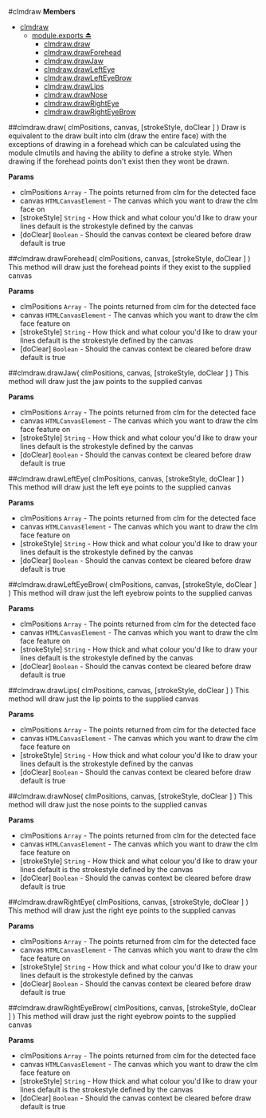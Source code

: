 <a name="module_clmdraw"></a>
#clmdraw
**Members**

* [clmdraw](#module_clmdraw)
  * [module.exports ⏏](#exp_module_clmdraw)
    * [clmdraw.draw](#module_clmdraw.draw)
    * [clmdraw.drawForehead](#module_clmdraw.drawForehead)
    * [clmdraw.drawJaw](#module_clmdraw.drawJaw)
    * [clmdraw.drawLeftEye](#module_clmdraw.drawLeftEye)
    * [clmdraw.drawLeftEyeBrow](#module_clmdraw.drawLeftEyeBrow)
    * [clmdraw.drawLips](#module_clmdraw.drawLips)
    * [clmdraw.drawNose](#module_clmdraw.drawNose)
    * [clmdraw.drawRightEye](#module_clmdraw.drawRightEye)
    * [clmdraw.drawRightEyeBrow](#module_clmdraw.drawRightEyeBrow)

<a name="module_clmdraw.draw"></a>
##clmdraw.draw( clmPositions, canvas, [strokeStyle, doClear ] )
Draw is equivalent to the draw built into clm (draw the entire face) 
with the exceptions of drawing in a forehead which can be calculated 
using the module clmutils and having the ability to define a stroke 
style. When drawing if the forehead points don't exist then they 
wont be drawn.

**Params**

- clmPositions `Array` - The points returned from clm for the detected face  
- canvas `HTMLCanvasElement` - The canvas which you want to draw the clm face on  
- \[strokeStyle\] `String` - How thick and what colour you'd like to draw your lines
                               default is the strokestyle defined by the canvas  
- \[doClear\] `Boolean` - Should the canvas context be cleared before draw default is true  

<a name="module_clmdraw.drawForehead"></a>
##clmdraw.drawForehead( clmPositions, canvas, [strokeStyle, doClear ] )
This method will draw just the forehead points if they exist to the supplied canvas

**Params**

- clmPositions `Array` - The points returned from clm for the detected face  
- canvas `HTMLCanvasElement` - The canvas which you want to draw the clm face feature on  
- \[strokeStyle\] `String` - How thick and what colour you'd like to draw your lines
                               default is the strokestyle defined by the canvas  
- \[doClear\] `Boolean` - Should the canvas context be cleared before draw default is true  

<a name="module_clmdraw.drawJaw"></a>
##clmdraw.drawJaw( clmPositions, canvas, [strokeStyle, doClear ] )
This method will draw just the jaw points to the supplied canvas

**Params**

- clmPositions `Array` - The points returned from clm for the detected face  
- canvas `HTMLCanvasElement` - The canvas which you want to draw the clm face feature on  
- \[strokeStyle\] `String` - How thick and what colour you'd like to draw your lines
                               default is the strokestyle defined by the canvas  
- \[doClear\] `Boolean` - Should the canvas context be cleared before draw default is true  

<a name="module_clmdraw.drawLeftEye"></a>
##clmdraw.drawLeftEye( clmPositions, canvas, [strokeStyle, doClear ] )
This method will draw just the left eye points to the supplied canvas

**Params**

- clmPositions `Array` - The points returned from clm for the detected face  
- canvas `HTMLCanvasElement` - The canvas which you want to draw the clm face feature on  
- \[strokeStyle\] `String` - How thick and what colour you'd like to draw your lines
                               default is the strokestyle defined by the canvas  
- \[doClear\] `Boolean` - Should the canvas context be cleared before draw default is true  

<a name="module_clmdraw.drawLeftEyeBrow"></a>
##clmdraw.drawLeftEyeBrow( clmPositions, canvas, [strokeStyle, doClear ] )
This method will draw just the left eyebrow points to the supplied canvas

**Params**

- clmPositions `Array` - The points returned from clm for the detected face  
- canvas `HTMLCanvasElement` - The canvas which you want to draw the clm face feature on  
- \[strokeStyle\] `String` - How thick and what colour you'd like to draw your lines
                               default is the strokestyle defined by the canvas  
- \[doClear\] `Boolean` - Should the canvas context be cleared before draw default is true  

<a name="module_clmdraw.drawLips"></a>
##clmdraw.drawLips( clmPositions, canvas, [strokeStyle, doClear ] )
This method will draw just the lip points to the supplied canvas

**Params**

- clmPositions `Array` - The points returned from clm for the detected face  
- canvas `HTMLCanvasElement` - The canvas which you want to draw the clm face feature on  
- \[strokeStyle\] `String` - How thick and what colour you'd like to draw your lines
                               default is the strokestyle defined by the canvas  
- \[doClear\] `Boolean` - Should the canvas context be cleared before draw default is true  

<a name="module_clmdraw.drawNose"></a>
##clmdraw.drawNose( clmPositions, canvas, [strokeStyle, doClear ] )
This method will draw just the nose points to the supplied canvas

**Params**

- clmPositions `Array` - The points returned from clm for the detected face  
- canvas `HTMLCanvasElement` - The canvas which you want to draw the clm face feature on  
- \[strokeStyle\] `String` - How thick and what colour you'd like to draw your lines
                               default is the strokestyle defined by the canvas  
- \[doClear\] `Boolean` - Should the canvas context be cleared before draw default is true  

<a name="module_clmdraw.drawRightEye"></a>
##clmdraw.drawRightEye( clmPositions, canvas, [strokeStyle, doClear ] )
This method will draw just the right eye points to the supplied canvas

**Params**

- clmPositions `Array` - The points returned from clm for the detected face  
- canvas `HTMLCanvasElement` - The canvas which you want to draw the clm face feature on  
- \[strokeStyle\] `String` - How thick and what colour you'd like to draw your lines
                               default is the strokestyle defined by the canvas  
- \[doClear\] `Boolean` - Should the canvas context be cleared before draw default is true  

<a name="module_clmdraw.drawRightEyeBrow"></a>
##clmdraw.drawRightEyeBrow( clmPositions, canvas, [strokeStyle, doClear ] )
This method will draw just the right eyebrow points to the supplied canvas

**Params**

- clmPositions `Array` - The points returned from clm for the detected face  
- canvas `HTMLCanvasElement` - The canvas which you want to draw the clm face feature on  
- \[strokeStyle\] `String` - How thick and what colour you'd like to draw your lines
                               default is the strokestyle defined by the canvas  
- \[doClear\] `Boolean` - Should the canvas context be cleared before draw default is true  

